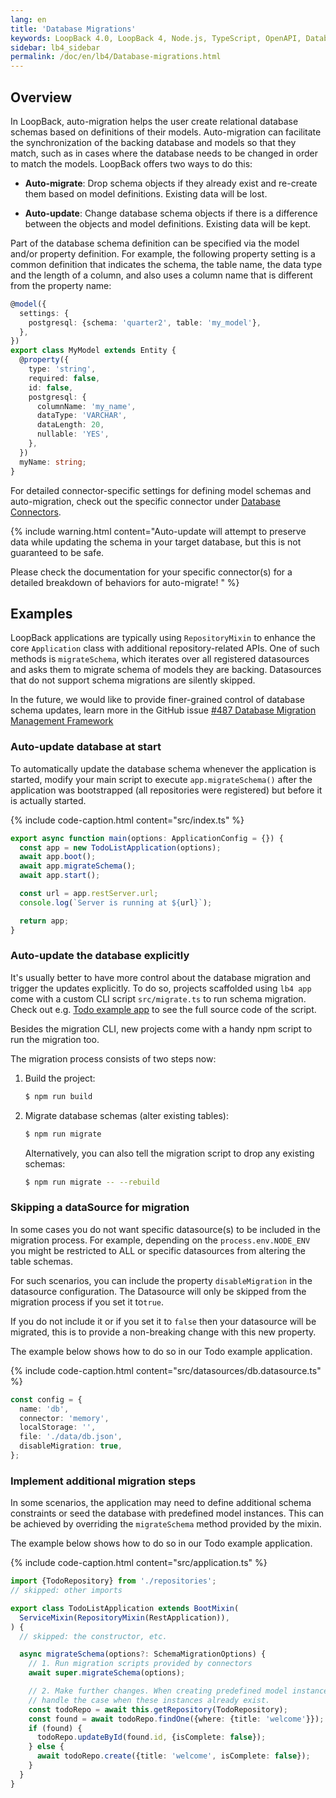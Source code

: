 ```yaml
---
lang: en
title: 'Database Migrations'
keywords: LoopBack 4.0, LoopBack 4, Node.js, TypeScript, OpenAPI, Database
sidebar: lb4_sidebar
permalink: /doc/en/lb4/Database-migrations.html
---
```


## Overview

In LoopBack, auto-migration helps the user create relational database schemas
based on definitions of their models. Auto-migration can facilitate the
synchronization of the backing database and models so that they match, such as
in cases where the database needs to be changed in order to match the models.
LoopBack offers two ways to do this:

- **Auto-migrate**: Drop schema objects if they already exist and re-create them
  based on model definitions. Existing data will be lost.

- **Auto-update**: Change database schema objects if there is a difference
  between the objects and model definitions. Existing data will be kept.

Part of the database schema definition can be specified via the model and/or
property definition. For example, the following property setting is a common
definition that indicates the schema, the table name, the data type and the
length of a column, and also uses a column name that is different from the
property name:

```ts
@model({
  settings: {
    postgresql: {schema: 'quarter2', table: 'my_model'},
  },
})
export class MyModel extends Entity {
  @property({
    type: 'string',
    required: false,
    id: false,
    postgresql: {
      columnName: 'my_name',
      dataType: 'VARCHAR',
      dataLength: 20,
      nullable: 'YES',
    },
  })
  myName: string;
}
```

For detailed connector-specific settings for defining model schemas and
auto-migration, check out the specific connector under
[Database Connectors](Database-connectors.html).

{% include warning.html content="Auto-update will attempt to preserve data while
updating the schema in your target database, but this is not guaranteed to be
safe.

Please check the documentation for your specific connector(s) for a detailed
breakdown of behaviors for auto-migrate! " %}

## Examples

LoopBack applications are typically using `RepositoryMixin` to enhance the core
`Application` class with additional repository-related APIs. One of such methods
is `migrateSchema`, which iterates over all registered datasources and asks them
to migrate schema of models they are backing. Datasources that do not support
schema migrations are silently skipped.

In the future, we would like to provide finer-grained control of database schema
updates, learn more in the GitHub issue
[#487 Database Migration Management Framework](https://github.com/strongloop/loopback-next/issues/487)

### Auto-update database at start

To automatically update the database schema whenever the application is started,
modify your main script to execute `app.migrateSchema()` after the application
was bootstrapped (all repositories were registered) but before it is actually
started.

{% include code-caption.html content="src/index.ts" %}

```ts
export async function main(options: ApplicationConfig = {}) {
  const app = new TodoListApplication(options);
  await app.boot();
  await app.migrateSchema();
  await app.start();

  const url = app.restServer.url;
  console.log(`Server is running at ${url}`);

  return app;
}
```

### Auto-update the database explicitly

It's usually better to have more control about the database migration and
trigger the updates explicitly. To do so, projects scaffolded using `lb4 app`
come with a custom CLI script `src/migrate.ts` to run schema migration. Check
out e.g.
[Todo example app](https://github.com/strongloop/loopback-next/blob/master/examples/todo/src/migrate.ts)
to see the full source code of the script.

Besides the migration CLI, new projects come with a handy npm script to run the
migration too.

The migration process consists of two steps now:

1. Build the project:

   ```sh
   $ npm run build
   ```

2. Migrate database schemas (alter existing tables):

   ```sh
   $ npm run migrate
   ```

   Alternatively, you can also tell the migration script to drop any existing
   schemas:

   ```sh
   $ npm run migrate -- --rebuild
   ```

### Skipping a dataSource for migration

In some cases you do not want specific datasource(s) to be included in the
migration process. For example, depending on the `process.env.NODE_ENV` you
might be restricted to ALL or specific datasources from altering the table
schemas.

For such scenarios, you can include the property `disableMigration` in the
datasource configuration. The Datasource will only be skipped from the migration
process if you set it to`true`.

If you do not include it or if you set it to `false` then your datasource will
be migrated, this is to provide a non-breaking change with this new property.

The example below shows how to do so in our Todo example application.

{% include code-caption.html content="src/datasources/db.datasource.ts" %}

```ts
const config = {
  name: 'db',
  connector: 'memory',
  localStorage: '',
  file: './data/db.json',
  disableMigration: true,
};
```

### Implement additional migration steps

In some scenarios, the application may need to define additional schema
constraints or seed the database with predefined model instances. This can be
achieved by overriding the `migrateSchema` method provided by the mixin.

The example below shows how to do so in our Todo example application.

{% include code-caption.html content="src/application.ts" %}

```ts
import {TodoRepository} from './repositories';
// skipped: other imports

export class TodoListApplication extends BootMixin(
  ServiceMixin(RepositoryMixin(RestApplication)),
) {
  // skipped: the constructor, etc.

  async migrateSchema(options?: SchemaMigrationOptions) {
    // 1. Run migration scripts provided by connectors
    await super.migrateSchema(options);

    // 2. Make further changes. When creating predefined model instances,
    // handle the case when these instances already exist.
    const todoRepo = await this.getRepository(TodoRepository);
    const found = await todoRepo.findOne({where: {title: 'welcome'}});
    if (found) {
      todoRepo.updateById(found.id, {isComplete: false});
    } else {
      await todoRepo.create({title: 'welcome', isComplete: false});
    }
  }
}
```

